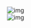 ![img](https://github-readme-stats.vercel.app/api?username=cosmllc&show_icons=true&theme=radical)<br>
![img](https://github-readme-stats.vercel.app/api/top-langs/?username=cosmllc&theme=onedark&layout=compact)
